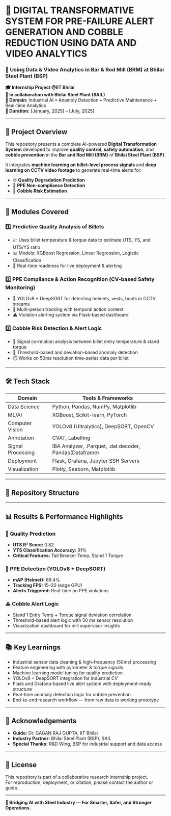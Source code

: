 # 🔧 DIGITAL TRANSFORMATIVE SYSTEM FOR PRE-FAILURE ALERT GENERATION AND COBBLE REDUCTION USING DATA AND VIDEO ANALYTICS
### 📍 Using Data & Video Analytics in Bar & Rod Mill (BRM) at Bhilai Steel Plant (BSP)

**🎓 Internship Project @IIT Bhilai**  
**🔬 In collaboration with Bhilai Steel Plant (SAIL)**  
**🧠 Domain:** Industrial AI • Anamoly Detection • Predictive Maintenance • Real-time Analytics  
**📅 Duration:** [January, 2025] – [July, 2025]  

---

## 🧭 Project Overview

This repository presents a complete AI-powered **Digital Transformation System** developed to improve **quality control**, **safety automation**, and **cobble prevention** in the **Bar and Rod Mill (BRM)** of **Bhilai Steel Plant (BSP)**.

It integrates **machine learning on billet-level process signals** and **deep learning on CCTV video footage** to generate real-time alerts for:
- ⚙️ **Quality Degradation Prediction**
- 🦺 **PPE Non-compliance Detection**
- 🚨 **Cobble Risk Estimation**

---

## 📌 Modules Covered

### 1️⃣ Predictive Quality Analysis of Billets  
- 📈 Uses billet temperature & torque data to estimate UTS, YS, and UTS/YS ratio  
- 📊 Models: XGBoost Regression, Linear Regression, Logistic Classification  
- 🔁 Real-time readiness for live deployment & alerting  

### 2️⃣ PPE Compliance & Action Recognition (CV-based Safety Monitoring)  
- 🎥 YOLOv8 + DeepSORT for detecting helmets, vests, boots in CCTV streams  
- 👣 Multi-person tracking with temporal action context  
- ⚠️ Violation alerting system via Flask-based dashboard  

### 3️⃣ Cobble Risk Detection & Alert Logic  
- 🧪 Signal correlation analysis between billet entry temperature & stand torque  
- 🧮 Threshold-based and deviation-based anomaly detection  
- ⏱️ Works on 50ms resolution time-series data per billet  

---

## 🛠️ Tech Stack

| Domain | Tools & Frameworks |
|--------|--------------------|
| Data Science | Python, Pandas, NumPy, Matplotlib |
| ML/AI | XGBoost, Scikit-learn, PyTorch |
| Computer Vision | YOLOv8 (Ultralytics), DeepSORT, OpenCV |
| Annotation | CVAT, LabelImg |
| Signal Processing | IBA Analyzer, .Parquet, .dat decoder, Pandas(Dataframe) |
| Deployment | Flask, Grafana, Jupyter SSH Servers |
| Visualization | Plotly, Seaborn, Matplotlib |

---

## 📁 Repository Structure


---

## 📊 Results & Performance Highlights

### 🔬 Quality Prediction
- **UTS R² Score:** 0.82  
- **YTS Classification Accuracy:** 91%  
- **Critical Features:** Tail Breaker Temp, Stand 1 Torque  

### 🦺 PPE Detection (YOLOv8 + DeepSORT)
- **mAP (Helmet):** 89.4%  
- **Tracking FPS:** 15–20 (edge GPU)  
- **Alerts Triggered:** Real-time on PPE violations

### ⚠️ Cobble Alert Logic
- Stand 1 Entry Temp + Torque signal deviation correlation  
- Threshold-based alert logic with 50 ms sensor resolution  
- Visualization dashboard for mill supervisor insights

---

## 📚 Key Learnings

- Industrial sensor data cleaning & high-frequency (50ms) processing  
- Feature engineering with pyrometer & torque signals  
- Machine learning model tuning for quality prediction  
- YOLOv8 + DeepSORT integration for industrial CV  
- Flask and Grafana-based live alert system with deployment-ready structure  
- Real-time anomaly detection logic for cobble prevention  
- End-to-end research workflow — from raw data to working prototype

---

## 📢 Acknowledgements

- **Guide:** Dr. GAGAN RAJ GUPTA, IIT Bhilai  
- **Industry Partner:** Bhilai Steel Plant (BSP), SAIL  
- **Special Thanks:** R&D Wing, BSP for industrial support and data access  

---

## 📌 License  
This repository is part of a collaborative research internship project.  
For reproduction, deployment, or citation, please contact the author or guide.

---

**🚀 Bridging AI with Steel Industry — For Smarter, Safer, and Stronger Operations.**
